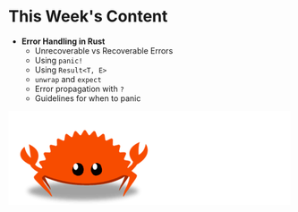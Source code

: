 
# This Week's Content

- **Error Handling in Rust**
  - Unrecoverable vs Recoverable Errors
  - Using `panic!`
  - Using `Result<T, E>`
  - `unwrap` and `expect`
  - Error propagation with `?`
  - Guidelines for when to panic

<center>

![](media/ferris.gif)

</center>

